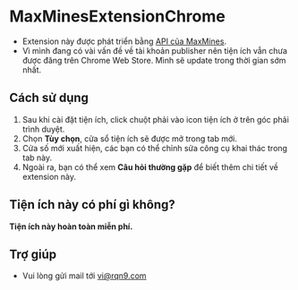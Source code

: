 # MaxMinesExtensionChrome
- Extension này được phát triển bằng 
[API của MaxMines](https://maxmines/documentation/miner).
- Vì mình đang có vài vấn đề về tài khoản publisher nên tiện ích vẫn
chưa được đăng trên Chrome Web Store. Mình sẽ update trong thời gian
sớm nhất.
## Cách sử dụng
1. Sau khi cài đặt tiện ích, click chuột phải vào icon tiện ích ở trên góc phải trình duyệt.
1. Chọn **Tùy chọn**, cửa sổ tiện ích sẽ được mở trong tab mới.
1. Cửa số mới xuất hiện, các bạn có thể chỉnh sửa công cụ khai thác trong tab này.
1. Ngoài ra, bạn có thể xem **Câu hỏi thường gặp** để biết thêm chi tiết về extension này.
## Tiện ích này có phí gì không?
**Tiện ích này hoàn toàn miễn phí.**
## Trợ giúp
- Vui lòng gửi mail tới vi@rqn9.com
